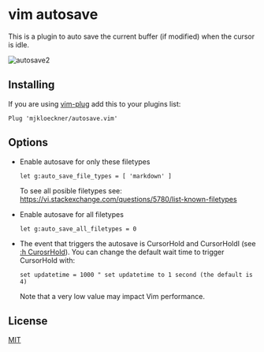 # vim autosave

This is a plugin to auto save the current buffer (if modified) when the cursor
is idle.

![autosave2](https://user-images.githubusercontent.com/64109770/235279077-886473b6-ce18-49dd-bdda-7687a58fe4eb.gif)

## Installing

If you are using [vim-plug](https://github.com/junegunn/vim-plug) add this to
your plugins list:

```vim
Plug 'mjkloeckner/autosave.vim'
```

## Options

- Enable autosave for only these filetypes

  ```vim
  let g:auto_save_file_types = [ 'markdown' ]
  ```

  To see all posible filetypes see:
  <https://vi.stackexchange.com/questions/5780/list-known-filetypes>

- Enable autosave for all filetypes
  ```vim
  let g:auto_save_all_filetypes = 0
  ```

- The event that triggers the autosave is CursorHold and CursorHoldI (see [:h
  CurosrHold](https://vimdoc.sourceforge.net/htmldoc/autocmd.html#CursorHold)).
  You can change the default wait time to trigger CursorHold with:

  ```vim
  set updatetime = 1000 " set updatetime to 1 second (the default is 4)
  ```

  Note that a very low value may impact Vim performance.


## License

[MIT](https://opensource.org/licenses/MIT)
